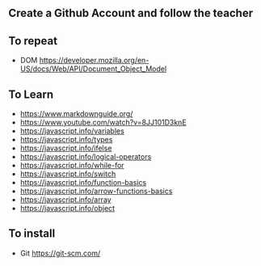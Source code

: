 ## Create a Github Account and follow the teacher

## To repeat
- DOM https://developer.mozilla.org/en-US/docs/Web/API/Document_Object_Model
## To Learn
- https://www.markdownguide.org/
- https://www.youtube.com/watch?v=8JJ101D3knE
- https://javascript.info/variables
- https://javascript.info/types
- https://javascript.info/ifelse
- https://javascript.info/logical-operators
- https://javascript.info/while-for
- https://javascript.info/switch
- https://javascript.info/function-basics
- https://javascript.info/arrow-functions-basics
- https://javascript.info/array
- https://javascript.info/object

## To install 
- Git https://git-scm.com/
